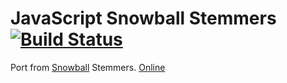 # JavaScript Snowball Stemmers [![Build Status](https://travis-ci.org/mazko/jssnowball.svg?branch=master)](https://travis-ci.org/mazko/jssnowball)

Port from [Snowball](http://snowball.tartarus.org/) Stemmers. [Online](http://mazko.github.io/jssnowball/)